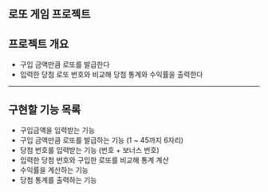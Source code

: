 로또 게임 프로젝트
---
## 프로젝트 개요
- 구입 금액만큼 로또를 발급한다
- 입력한 당첨 로또 번호와 비교해 당첨 통계와 수익률을 출력한다
---
## 구현할 기능 목록

- 구입금액을 입력받는 기능
- 구입 금액만큼 로또를 발급하는 기능 (1 ~ 45까지 6자리)
- 당첨 번호를 입력받는 기능 (번호 + 보너스 번호)
- 입력한 당첨 번호와 구입한 로또를 비교해 통계 계산
- 수익률을 계산하는 기능
- 당첨 통계를 출력하는 기능
